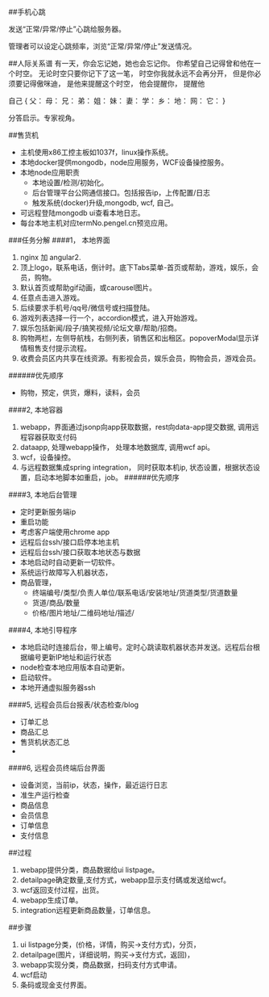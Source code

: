 ##手机心跳

发送“正常/异常/停止”心跳给服务器。

管理者可以设定心跳频率，浏览“正常/异常/停止”发送情况。


##人际关系谱
有一天，你会忘记她，她也会忘记你。
你希望自己记得曾和他在一个时空。
无论时空只要你记下了这一笔，
时空你我就永远不会再分开，
但是你必须要记得傲咪迪，
是他来提醒这个时空，
他会提醒你，
提醒他


自己 {
  父：
  母：
  兄：
  弟：
  姐：
  妹：
  妻：
  学：
  乡：
  地：
  网：
  它：
}

分答启示。专家视角。

##售货机
+ 主机使用x86工控主板如1037f，linux操作系统。
+ 本地docker提供mongodb，node应用服务，WCF设备操控服务。
+ 本地node应用职责
  + 本地设置/检测/初始化。
  + 后台管理平台公网通信接口。包括报告ip，上传配置/日志
  + 触发系统(docker)升级,mongodb, wcf, 自己。
+ 可远程登陆mongodb ui查看本地日志。
+ 每台本地主机对应termNo.pengel.cn预览应用。


###任务分解
####1， 本地界面

1. nginx 加 angular2.
2. 顶上logo，联系电话，倒计时。底下Tabs菜单-首页或帮助，游戏，娱乐，会员，购物。
3. 默认首页或帮助gif动画，或carousel图片。
4. 任意点击进入游戏。
  1. 后续要求手机号/qq号/微信号或扫描登陆。
5. 游戏列表选择一行一个，accordion模式，进入开始游戏。
6. 娱乐包括新闻/段子/搞笑视频/论坛文章/帮助/招商。
7. 购物两栏，左侧导航栈，右侧列表，销售区和出租区。popoverModal显示详情租售支付提示流程。
8. 收费会员区内共享在线资源。有影视会员，娱乐会员，购物会员，游戏会员。

######优先顺序
+ 购物，预定，供货，爆料，读料，会员


####2,  本地容器
1. webapp，界面通过jsonp向app获取数据，rest向data-app提交数据, 调用远程容器获取支付码
2. dataapp, 处理webapp操作， 处理本地数据库, 调用wcf api。
3. wcf，设备操控。
4. 与远程数据集成spring integration， 同时获取本机ip, 状态设置，根据状态设置，启动本地脚本如重启，job。
######优先顺序

####3, 本地后台管理
+ 定时更新服务端ip
+ 重启功能
+ 考虑客户端使用chrome app
+ 远程后台ssh/接口启停本地主机
+ 远程后台ssh/接口获取本地状态与数据
+ 本地启动时自动更新一切软件。
+ 系统运行故障写入机器状态，
+ 商品管理，
  + 终端编号/类型/负责人单位/联系电话/安装地址/货道类型/货道数量
  + 货道/商品/数量
  + 价格/图片地址/二维码地址/描述/

####4, 本地引导程序
  + 本地启动时连接后台，带上编号。定时心跳读取机器状态并发送。远程后台根据编号更新IP地址和运行状态
  + node检查本地应用版本自动更新。
  + 启动软件。
  + 本地开通虚拟服务器ssh

####5, 远程会员后台报表/状态检查/blog
+ 订单汇总
+ 商品汇总
+ 售货机状态汇总
+ 
####6, 远程会员终端后台界面
+ 设备浏览，当前ip，状态，操作，最近运行日志
+ 准生产运行检查
+ 商品信息
+ 会员信息
+ 订单信息
+ 支付信息



##过程
1. webapp提供分类，商品数据给ui listpage。
2. detailpage确定数量,支付方式，webapp显示支付碼或发送给wcf。
3. wcf返回支付过程，出货。
4. webapp生成订单。
5. integration远程更新商品数量，订单信息。

##步骤
1. ui listpage分类，(价格，详情，购买->支付方式)，分页，
2. detailpage(图片，详细说明，购买->支付方式，返回)，
3. webapp实现分类，商品数据，扫码支付方式申请。
4. wcf启动
3. 条码或现金支付界面。